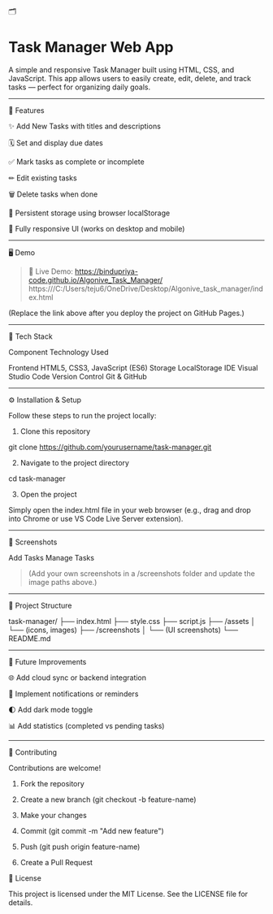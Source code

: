 
🗂 <h1>Task Manager Web App</h1>

A simple and responsive Task Manager built using HTML, CSS, and JavaScript.
This app allows users to easily create, edit, delete, and track tasks — perfect for organizing daily goals.


---

🚀 Features

✨ Add New Tasks with titles and descriptions

🗓 Set and display due dates

✅ Mark tasks as complete or incomplete

✏ Edit existing tasks

🗑 Delete tasks when done

💾 Persistent storage using browser localStorage

📱 Fully responsive UI (works on desktop and mobile)



---

🖥 Demo

> 🧭 Live Demo:
> https://bindupriya-code.github.io/Algonive_Task_Manager/
> https:///C:/Users/teju6/OneDrive/Desktop/Algonive_task_manager/index.html


(Replace the link above after you deploy the project on GitHub Pages.)


---

🧩 Tech Stack

Component	Technology Used

Frontend	HTML5, CSS3, JavaScript (ES6)
Storage	LocalStorage
IDE	Visual Studio Code
Version Control	Git & GitHub



---

⚙ Installation & Setup

Follow these steps to run the project locally:

1. Clone this repository

git clone https://github.com/yourusername/task-manager.git


2. Navigate to the project directory

cd task-manager


3. Open the project

Simply open the index.html file in your web browser
(e.g., drag and drop into Chrome or use VS Code Live Server extension).

---

📸 Screenshots

Add Tasks	Manage Tasks

	


> (Add your own screenshots in a /screenshots folder and update the image paths above.)




---

📁 Project Structure

task-manager/
├── index.html
├── style.css
├── script.js
├── /assets
│   └── (icons, images)
├── /screenshots
│   └── (UI screenshots)
└── README.md


---

🧠 Future Improvements

🌐 Add cloud sync or backend integration

🔔 Implement notifications or reminders

🌓 Add dark mode toggle

📊 Add statistics (completed vs pending tasks)



---

🤝 Contributing

Contributions are welcome!

1. Fork the repository


2. Create a new branch (git checkout -b feature-name)


3. Make your changes


4. Commit (git commit -m "Add new feature")


5. Push (git push origin feature-name)


6. Create a Pull Request


🪪 License

This project is licensed under the MIT License.
See the LICENSE file for details.


